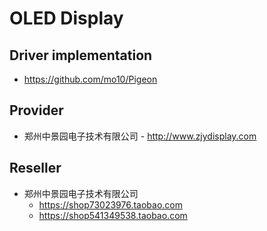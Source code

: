 # OLED Display

## Driver implementation

- <https://github.com/mo10/Pigeon>

## Provider

- 郑州中景园电子技术有限公司 - <http://www.zjydisplay.com>

## Reseller

- 郑州中景园电子技术有限公司
  - <https://shop73023976.taobao.com>
  - <https://shop541349538.taobao.com>
